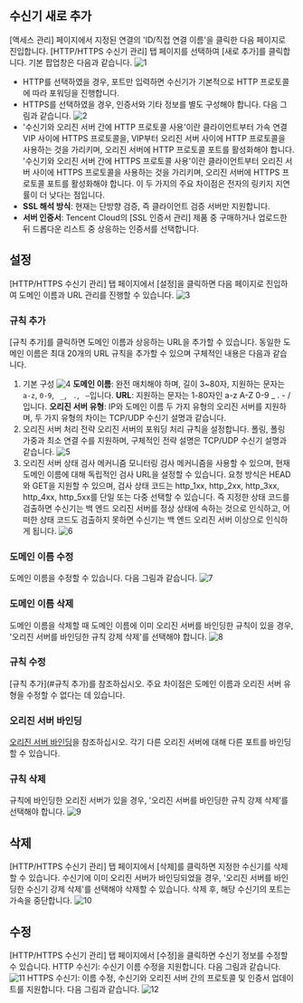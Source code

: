 ## 수신기 새로 추가
[액세스 관리] 페이지에서 지정된 연결의 'ID/직접 연결 이름'을 클릭한 다음 페이지로 진입합니다. [HTTP/HTTPS 수신기 관리] 탭 페이지를 선택하여 [새로 추가]를 클릭합니다. 기본 팝업창은 다음과 같습니다.
![1](https://main.qcloudimg.com/raw/cfe733d415b44ab14284fb9619e829a1.png)
- HTTP를 선택하였을 경우, 포트만 입력하면 수신기가 기본적으로 HTTP 프로토콜에 따라 포워딩을 진행합니다.
- HTTPS를 선택하였을 경우, 인증서와 기타 정보를 별도 구성해야 합니다. 다음 그림과 같습니다.
![2](https://main.qcloudimg.com/raw/b447e35057f1420447a516535fc9eab6.png)
- '수신기와 오리진 서버 간에 HTTP 프로토콜 사용'이란 클라이언트부터 가속 연결 VIP 사이에 HTTPS 프로토콜을, VIP부터 오리진 서버 사이에 HTTP 프로토콜을 사용하는 것을 가리키며, 오리진 서버에 HTTP 프로토콜 포트를 활성화해야 합니다. '수신기와 오리진 서버 간에 HTTPS 프로토콜 사용'이란 클라이언트부터 오리진 서버 사이에 HTTPS 프로토콜을 사용하는 것을 가리키며, 오리진 서버에 HTTPS 프로토콜 포트를 활성화해야 합니다. 이 두 가지의 주요 차이점은 전자의 링키지 지연률이 더 낮다는 점입니다.
- **SSL 해석 방식**: 현재는 단방향 검증, 즉 클라이언트 검증 서버만 지원합니다.
- **서버 인증서**: Tencent Cloud의 [SSL 인증서 관리] 제품 중 구매하거나 업로드한 뒤 드롭다운 리스트 중 상응하는 인증서를 선택합니다.

## 설정
[HTTP/HTTPS 수신기 관리] 탭 페이지에서 [설정]을 클릭하면 다음 페이지로 진입하여 도메인 이름과 URL 관리를 진행할 수 있습니다.
![3](https://main.qcloudimg.com/raw/cdd952fc6ba3f866e48829d5c42faaea.png)
<span id ="규칙 추가">
### 규칙 추가</span>
[규칙 추가]를 클릭하면 도메인 이름과 상응하는 URL을 추가할 수 있습니다. 동일한 도메인 이름은 최대 20개의 URL 규칙을 추가할 수 있으며 구체적인 내용은 다음과 같습니다.
1. 기본 구성
![4](https://main.qcloudimg.com/raw/8e8b95349b42297909519a41720e5cba.png)
**도메인 이름**: 완전 매치해야 하며, 길이 3~80자, 지원하는 문자는 `a-z`, `0-9`, ` _`, ` .`, ` –`입니다.
**URL**: 지원하는 문자는 1-80자인 a-z A-Z 0-9 _ . - /입니다.
**오리진 서버 유형**: IP와 도메인 이름 두 가지 유형의 오리진 서버를 지원하며, 두 가지 유형의 차이는 TCP/UDP 수신기 설명과 같습니다.
2. 오리진 서버 처리 전략
오리진 서버의 포워딩 처리 규칙을 설정합니다. 폴링, 폴링 가중과 최소 연결 수를 지원하며, 구체적인 전략 설명은 TCP/UDP 수신기 설명과 같습니다.
![5](https://main.qcloudimg.com/raw/492538cca91dcb42556197b598fe8a71.png)
3. 오리진 서버 상태 검사 메커니즘
모니터링 검사 메커니즘을 사용할 수 있으며, 현재 도메인 이름에 대해 독립적인 검사 URL을 설정할 수 있습니다. 요청 방식은 HEAD와 GET을 지원할 수 있으며, 검사 상태 코드는 http_1xx, http_2xx, http_3xx, http_4xx, http_5xx를 단일 또는 다중 선택할 수 있습니다. 즉 지정한 상태 코드를 검출하면 수신기는 백 엔드 오리진 서버를 정상 상태에 속하는 것으로 인식하고, 어떠한 상태 코드도 검출하지 못하면 수신기는 백 엔드 오리진 서버 이상으로 인식하게 됩니다.
![6](https://main.qcloudimg.com/raw/aa87301f6a424a66f8d07bdebe9561d2.png)

### 도메인 이름 수정
도메인 이름을 수정할 수 있습니다. 다음 그림과 같습니다.
![7](https://main.qcloudimg.com/raw/b953acdddf84424ae5e07d5aad79e8fd.png)

### 도메인 이름 삭제
도메인 이름을 삭제할 때 도메인 이름에 이미 오리진 서버를 바인딩한 규칙이 있을 경우, '오리진 서버를 바인딩한 규칙 강제 삭제'를 선택해야 합니다.
![8](https://main.qcloudimg.com/raw/dd3c5b85ac4ac2eea2806627d610a3af.png)

### 규칙 수정
[규칙 추가](#규칙 추가)를 참조하십시오. 주요 차이점은 도메인 이름과 오리진 서버 유형을 수정할 수 없다는 데 있습니다.

### 오리진 서버 바인딩
[오리진 서버 바인딩](https://cloud.tencent.com/document/product/608/17849#.E7.AC.AC.E5.9B.9B.E6.AD.A5.EF.BC.9A.E7.BB.91.E5.AE.9A.E6.BA.90.E7.AB.99)을 참조하십시오. 각기 다른 오리진 서버에 대해 다른 포트를 바인딩할 수 있습니다.

### 규칙 삭제
규칙에 바인딩한 오리진 서버가 있을 경우, '오리진 서버를 바인딩한 규칙 강제 삭제’를 선택해야 합니다.
![9](https://main.qcloudimg.com/raw/428b9449299afa8d85cd91c7bb36786b.png)

## 삭제
[HTTP/HTTPS 수신기 관리] 탭 페이지에서 [삭제]를 클릭하면 지정한 수신기를 삭제할 수 있습니다. 수신기에 이미 오리진 서버가 바인딩되었을 경우, '오리진 서버를 바인딩한 수신기 강제 삭제'를 선택해야 삭제할 수 있습니다. 삭제 후, 해당 수신기의 포트는 가속을 중단합니다.
![10](https://main.qcloudimg.com/raw/0feab3bab9b632bd023309846347abc7.png)

## 수정
[HTTP/HTTPS 수신기 관리] 탭 페이지에서 [수정]을 클릭하면 수신기 정보를 수정할 수 있습니다.
HTTP 수신기: 수신기 이름 수정을 지원합니다. 다음 그림과 같습니다.
![11](https://main.qcloudimg.com/raw/500cf7694b2c5b9563a01ffe83909f9b.png)
HTTPS 수신기: 이름 수정, 수신기와 오리진 서버 간의 프로토콜 및 인증서 업데이트를 지원합니다. 다음 그림과 같습니다.
![12](https://main.qcloudimg.com/raw/b931f7b032a2da6fb285137943b67fa4.png)

